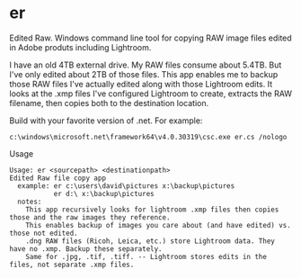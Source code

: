 # er
Edited Raw. Windows command line tool for copying RAW image files edited in Adobe produts including Lightroom.

I have an old 4TB external drive. My RAW files consume about 5.4TB. But I've only edited about 2TB of those files. This
app enables me to backup those RAW files I've actually edited along with those Lightroom edits. It looks at the .xmp
files I've configured Lightroom to create, extracts the RAW filename, then copies both to the destination location.


Build with your favorite version of .net. For example:

    c:\windows\microsoft.net\framework64\v4.0.30319\csc.exe er.cs /nologo
    
Usage

    Usage: er <sourcepath> <destinationpath>
    Edited Raw file copy app
      example: er c:\users\david\pictures x:\backup\pictures
               er d:\ x:\backup\pictures
      notes:
        This app recursively looks for lightroom .xmp files then copies those and the raw images they reference.
        This enables backup of images you care about (and have edited) vs. those not edited.
        .dng RAW files (Ricoh, Leica, etc.) store Lightroom data. They have no .xmp. Backup these separately.
        Same for .jpg, .tif, .tiff. -- Lightroom stores edits in the files, not separate .xmp files.
